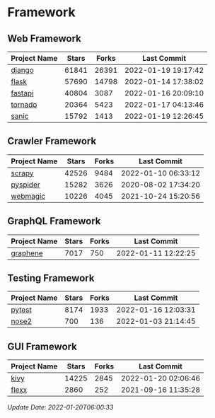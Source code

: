 # Framework

## Web Framework
| Project Name | Stars | Forks | Last Commit |
| ------------ | ----- | ----- | ----------- |
| [django](https://github.com/django/django) | 61841 | 26391 | 2022-01-19 19:17:42 |
| [flask](https://github.com/pallets/flask) | 57690 | 14798 | 2022-01-14 17:38:02 |
| [fastapi](https://github.com/tiangolo/fastapi) | 40804 | 3087 | 2022-01-16 20:09:10 |
| [tornado](https://github.com/tornadoweb/tornado) | 20364 | 5423 | 2022-01-17 04:13:46 |
| [sanic](https://github.com/sanic-org/sanic) | 15792 | 1413 | 2022-01-19 12:26:45 |

## Crawler Framework
| Project Name | Stars | Forks | Last Commit |
| ------------ | ----- | ----- | ----------- |
| [scrapy](https://github.com/scrapy/scrapy) | 42526 | 9484 | 2022-01-10 06:33:12 |
| [pyspider](https://github.com/binux/pyspider) | 15282 | 3626 | 2020-08-02 17:34:20 |
| [webmagic](https://github.com/code4craft/webmagic) | 10226 | 4045 | 2021-10-24 15:20:56 |

## GraphQL Framework
| Project Name | Stars | Forks | Last Commit |
| ------------ | ----- | ----- | ----------- |
| [graphene](https://github.com/graphql-python/graphene) | 7017 | 750 | 2022-01-11 12:22:25 |

## Testing Framework
| Project Name | Stars | Forks | Last Commit |
| ------------ | ----- | ----- | ----------- |
| [pytest](https://github.com/pytest-dev/pytest) | 8174 | 1933 | 2022-01-16 12:03:31 |
| [nose2](https://github.com/nose-devs/nose2) | 700 | 136 | 2022-01-03 21:14:45 |

## GUI Framework
| Project Name | Stars | Forks | Last Commit |
| ------------ | ----- | ----- | ----------- |
| [kivy](https://github.com/kivy/kivy) | 14225 | 2845 | 2022-01-20 02:06:46 |
| [flexx](https://github.com/flexxui/flexx) | 2860 | 252 | 2021-09-16 11:35:28 |

*Update Date: 2022-01-20T06:00:33*